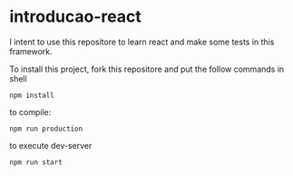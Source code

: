 # introducao-react
I intent to use this repositore to learn react and make some tests in this framework.

To install this project, fork this repositore and put the follow commands in shell
```
npm install
```

to compile:
```
npm run production
```

to execute dev-server
```
npm run start
```

